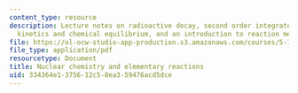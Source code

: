 ```yaml
---
content_type: resource
description: Lecture notes on radioactive decay, second order integrated rate laws,
  kinetics and chemical equilibrium, and an introduction to reaction mechanisms.
file: https://ol-ocw-studio-app-production.s3.amazonaws.com/courses/5-111-principles-of-chemical-science-fall-2008/334364e1375612c58ea359476acd5dce_lecnotes32.pdf
file_type: application/pdf
resourcetype: Document
title: Nuclear chemistry and elementary reactions
uid: 334364e1-3756-12c5-8ea3-59476acd5dce
---
```


